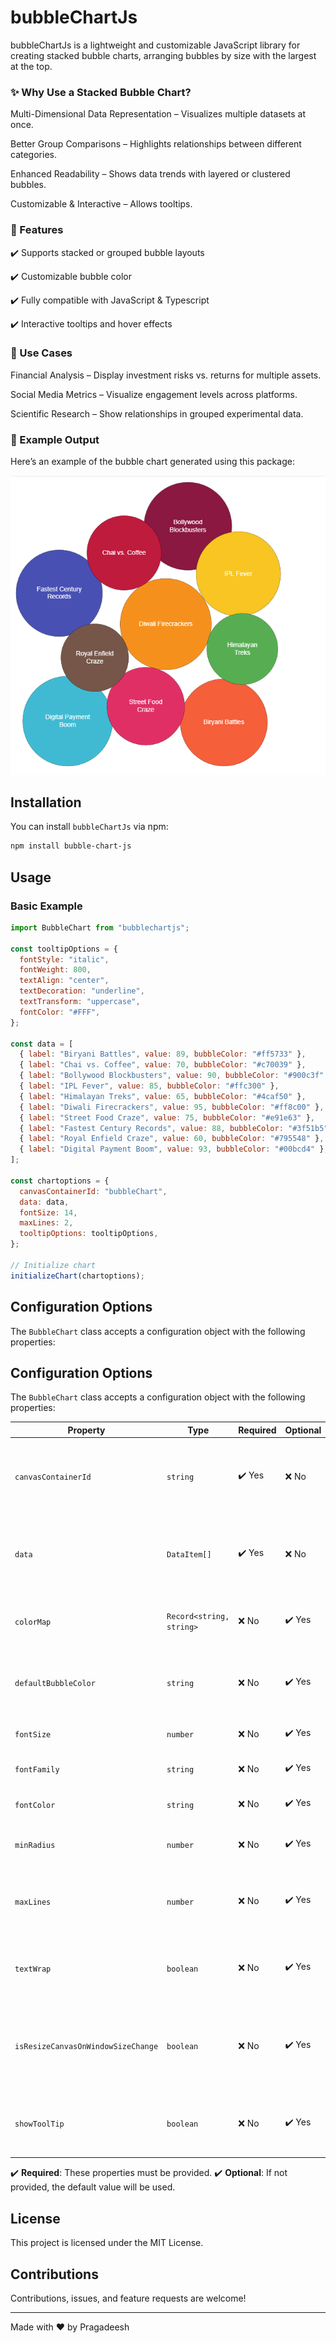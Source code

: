# bubbleChartJs

bubbleChartJs is a lightweight and customizable JavaScript library for creating stacked bubble charts, arranging bubbles by size with the largest at the top.

### ✨ Why Use a Stacked Bubble Chart?

Multi-Dimensional Data Representation – Visualizes multiple datasets at once.

Better Group Comparisons – Highlights relationships between different categories.

Enhanced Readability – Shows data trends with layered or clustered bubbles.

Customizable & Interactive – Allows tooltips.

### 🔧 Features

✔️ Supports stacked or grouped bubble layouts

✔️ Customizable bubble color

✔️ Fully compatible with JavaScript & Typescript

✔️ Interactive tooltips and hover effects

### 📌 Use Cases

Financial Analysis – Display investment risks vs. returns for multiple assets.

Social Media Metrics – Visualize engagement levels across platforms.

Scientific Research – Show relationships in grouped experimental data.

### 🎨 Example Output

Here’s an example of the bubble chart generated using this package:

![Stacked Bubble Chart Example](https://github.com/Praga-Dev/bubbleChartJS/blob/HEAD/assets/bubble-chart.png)

## Installation

You can install `bubbleChartJs` via npm:

```sh
npm install bubble-chart-js
```

## Usage

### Basic Example

```js
import BubbleChart from "bubblechartjs";

const tooltipOptions = {
  fontStyle: "italic",
  fontWeight: 800,
  textAlign: "center",
  textDecoration: "underline",
  textTransform: "uppercase",
  fontColor: "#FFF",
};

const data = [
  { label: "Biryani Battles", value: 89, bubbleColor: "#ff5733" },
  { label: "Chai vs. Coffee", value: 70, bubbleColor: "#c70039" },
  { label: "Bollywood Blockbusters", value: 90, bubbleColor: "#900c3f" },
  { label: "IPL Fever", value: 85, bubbleColor: "#ffc300" },
  { label: "Himalayan Treks", value: 65, bubbleColor: "#4caf50" },
  { label: "Diwali Firecrackers", value: 95, bubbleColor: "#ff8c00" },
  { label: "Street Food Craze", value: 75, bubbleColor: "#e91e63" },
  { label: "Fastest Century Records", value: 88, bubbleColor: "#3f51b5" },
  { label: "Royal Enfield Craze", value: 60, bubbleColor: "#795548" },
  { label: "Digital Payment Boom", value: 93, bubbleColor: "#00bcd4" },
];

const chartoptions = {
  canvasContainerId: "bubbleChart",
  data: data,
  fontSize: 14,
  maxLines: 2,
  tooltipOptions: tooltipOptions,
};

// Initialize chart
initializeChart(chartoptions);
```

## Configuration Options

The `BubbleChart` class accepts a configuration object with the following properties:

## Configuration Options

The `BubbleChart` class accepts a configuration object with the following properties:

| Property                           | Type                     | Required | Optional | Description                                                         | Default     |
| ---------------------------------- | ------------------------ | -------- | -------- | ------------------------------------------------------------------- | ----------- |
| `canvasContainerId`                | `string`                 | ✔️ Yes   | ❌ No    | The ID of the container where the chart will be rendered.           | `-`         |
| `data`                             | `DataItem[]`             | ✔️ Yes   | ❌ No    | An array of objects containing `label` and `value` for each bubble. | `-`         |
| `colorMap`                         | `Record<string, string>` | ❌ No    | ✔️ Yes   | A mapping of labels to specific bubble colors.                      | `{}`        |
| `defaultBubbleColor`               | `string`                 | ❌ No    | ✔️ Yes   | Default color for bubbles if not specified in `colorMap`.           | `"#3498db"` |
| `fontSize`                         | `number`                 | ❌ No    | ✔️ Yes   | Font size for bubble labels.                                        | `14`        |
| `fontFamily`                       | `string`                 | ❌ No    | ✔️ Yes   | Font family for text rendering.                                     | `"Arial"`   |
| `fontColor`                        | `string`                 | ❌ No    | ✔️ Yes   | Color of the text inside bubbles.                                   | `"#ffffff"` |
| `minRadius`                        | `number`                 | ❌ No    | ✔️ Yes   | Minimum radius for the bubbles.                                     | `10`        |
| `maxLines`                         | `number`                 | ❌ No    | ✔️ Yes   | Maximum number of lines allowed for text wrapping.                  | `3`         |
| `textWrap`                         | `boolean`                | ❌ No    | ✔️ Yes   | Enables or disables text wrapping inside bubbles.                   | `true`      |
| `isResizeCanvasOnWindowSizeChange` | `boolean`                | ❌ No    | ✔️ Yes   | Whether the chart should resize when the window size changes.       | `true`      |
| `showToolTip`                      | `boolean`                | ❌ No    | ✔️ Yes   | Whether the chart should display the tooltip or not.                | `true`      |

✔️ **Required**: These properties must be provided.
✔️ **Optional**: If not provided, the default value will be used.

## License

This project is licensed under the MIT License.

## Contributions

Contributions, issues, and feature requests are welcome!

---

Made with ❤️ by Pragadeesh
